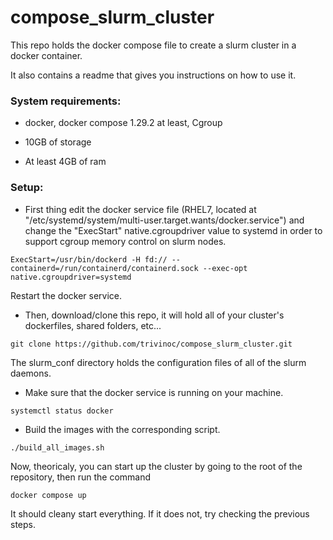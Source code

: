 # compose_slurm_cluster

This repo holds the docker compose file to create a slurm cluster in a docker container.

It also contains a readme that gives you instructions on how to use it.


### **System requirements:**
  * docker, docker compose 1.29.2 at least, Cgroup
  
  * 10GB of storage
  
  * At least 4GB of ram


### **Setup:**

* First thing edit the docker service file (RHEL7, located at "/etc/systemd/system/multi-user.target.wants/docker.service") and change the "ExecStart" native.cgroupdriver value to systemd in order to support cgroup memory control on slurm nodes.
```
ExecStart=/usr/bin/dockerd -H fd:// --containerd=/run/containerd/containerd.sock --exec-opt native.cgroupdriver=systemd
```
Restart the docker service.

* Then, download/clone this repo, it will hold all of your cluster's dockerfiles, shared folders, etc...
```
git clone https://github.com/trivinoc/compose_slurm_cluster.git
```

The slurm_conf directory holds the configuration files of all of the slurm daemons.

* Make sure that the docker service is running on your machine.
```
systemctl status docker
```

* Build the images with the corresponding script.
```
./build_all_images.sh
```

Now, theoricaly, you can start up the cluster by going to the root of the repository, then run the command 
```
docker compose up
```
It should cleany start everything. If it does not, try checking the previous steps.
